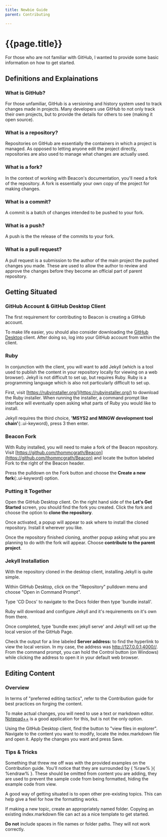 ```yaml
---
title: Newbie Guide
parent: Contributing

---
```

# {{page.title}}

For those who are not familiar with GitHub, I wanted to provide some basic information on how to get started.
 
## Definitions and Explainations

### What is GitHub?

For those unfamiliar, GitHub is a versioning and history system used to track changes made in projects. Many developers use GitHub to not only track their own projects, but to provide the details for others to see (making it open source).

### What is a repository?

Repositories on GitHub are essentially the containers in which a project is managed. As opposed to letting anyone edit the project directly, repositories are also used to manage what changes are actually used.

### What is a fork?

In the context of working with Beacon's documentation, you'll need a fork of the repository. A fork is essentially your own copy of the project for making changes.

### What is a commit?

A commit is a batch of changes intended to be pushed to your fork.

### What is a push?

A push is the the release of the commits to your fork.

### What is a pull request?

A pull request is a submission to the author of the main project the pushed changes you made. These are used to allow the author to review and approve the changes before they become an official part of parent repository.

## Getting Situated

### GitHub Account & GitHub Desktop Client
The first requirement for contributing to Beacon is creating a GitHub account.

To make life easier, you should also consider downloading the [GitHub Desktop](https://desktop.github.com/) client. After doing so, log into your GitHub account from within the client.

### Ruby
In conjunction with the client, you will want to add Jekyll (which is a tool used to publish the content in your repository locally for viewing on a web browser). Jekyll is not difficult to set up, but requires Ruby. Ruby is a programming language which is also not particularly difficult to set up.

First, visit [https://rubyinstaller.org/](https://rubyinstaller.org/) to download the Ruby installer. When running the installer, a command prompt like interface will eventually open asking what parts of Ruby you would like to install.

Jekyll requires the third choice, **'MSYS2 and MINGW development tool chain'**{:.ui-keyword}, press 3 then enter.

### Beacon Fork

With Ruby installed, you will need to make a fork of the Beacon repository. Visit [https://github.com/thommcgrath/Beacon](https://github.com/thommcgrath/Beacon) and locate the button labeled Fork to the right of the Beacon header.

Press the pulldown on the Fork button and choose the **Create a new fork**{:.ui-keyword} option.

### Putting it Together

Open the GitHub Desktop client. On the right hand side of the **Let's Get Started** screen, you should find the fork you created. Click the fork and choose the option to **clone the repository**.

Once activated, a popup will appear to ask where to install the cloned repository. Install it wherever you like.

Once the repository finished cloning, another popup asking what you are planning to do with the fork will appear. Choose **contribute to the parent project**.

### Jekyll Installation

With the repository cloned in the desktop client, installing Jekyll is quite simple. 

Within GitHub Desktop, click on the "Repository" pulldown menu and choose "Open in Command Prompt".

Type 'CD Docs' to navigate to the Docs folder then type 'bundle install'.

Ruby will download and configure Jekyll and it's requirements on it's own from there.

Once completed, type 'bundle exec jekyll serve' and Jekyll will set up the local version of the GitHub Page. 

Check the output for a line labeled **Server address:** to find the hyperlink to view the local version. In my case, the address was http://127.0.0.1:4000//. From the command prompt, you can hold the Control button (on Windows) while clicking the address to open it in your default web browser.

## Editing Content
 
### Overview
 In terms of "preferred editing tactics", refer to the Contribution guide for best practices on forging the content. 
 
 To make actual changes, you will need to use a text or markdown editor. [Notepad++](https://notepad-plus-plus.org/) is a good application for this, but is not the only option.
 
 Using the GitHub Desktop client, find the button to "view files in explorer". Navigate to the content you want to modify, locate the index.markdown file and open it. Apply the changes you want and press Save.
 
### Tips & Tricks
 
 Something that threw me off was with the provided examples on the Contribution guide. You'll notice that they are surrounded by { %raw% }{ %endraw% }. These should be omitted from content you are adding, they are used to prevent the sample code from being formatted, hiding the example code from view.
 
 A good way of getting situated is to open other pre-existing topics. This can help give a feel for how the formatting works.
 
 If making a new topic, create an appropriately named folder. Copying an existing index.markdown file can act as a nice template to get started.
 
 **Do not** include spaces in file names or folder paths. They will not work correctly.
 

